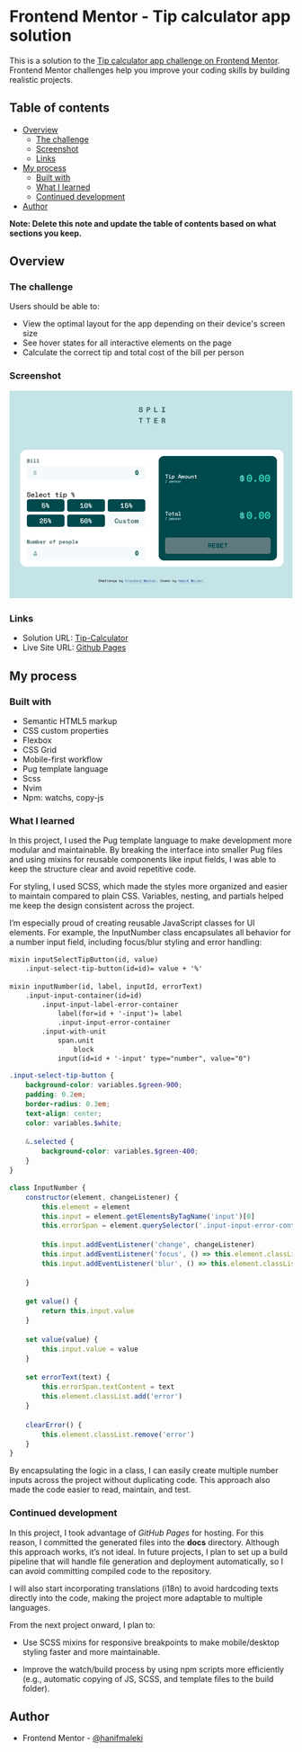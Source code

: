# Frontend Mentor - Tip calculator app solution

This is a solution to the [Tip calculator app challenge on Frontend Mentor](https://www.frontendmentor.io/challenges/tip-calculator-app-ugJNGbJUX). Frontend Mentor challenges help you improve your coding skills by building realistic projects.

## Table of contents

- [Overview](#overview)
  - [The challenge](#the-challenge)
  - [Screenshot](#screenshot)
  - [Links](#links)
- [My process](#my-process)
  - [Built with](#built-with)
  - [What I learned](#what-i-learned)
  - [Continued development](#continued-development)
- [Author](#author)

**Note: Delete this note and update the table of contents based on what sections you keep.**

## Overview

### The challenge

Users should be able to:

- View the optimal layout for the app depending on their device's screen size
- See hover states for all interactive elements on the page
- Calculate the correct tip and total cost of the bill per person

### Screenshot

![](./screenshot.png)

### Links

- Solution URL: [Tip-Calculator](https://github.com/hanifmaleki/Tip-Calculator)
- Live Site URL: [Github Pages](https://hanifmaleki.github.io/Tip-Calculator/)

## My process

### Built with

- Semantic HTML5 markup
- CSS custom properties
- Flexbox
- CSS Grid
- Mobile-first workflow
- Pug template language
- Scss 
- Nvim
- Npm: watchs, copy-js

### What I learned
In this project, I used the Pug template language to make development more modular and maintainable. By breaking the interface into smaller Pug files and using mixins for reusable components like input fields, I was able to keep the structure clear and avoid repetitive code.

For styling, I used SCSS, which made the styles more organized and easier to maintain compared to plain CSS. Variables, nesting, and partials helped me keep the design consistent across the project.

I’m especially proud of creating reusable JavaScript classes for UI elements. For example, the InputNumber class encapsulates all behavior for a number input field, including focus/blur styling and error handling:

```pug
mixin inputSelectTipButton(id, value)
    .input-select-tip-button(id=id)= value + '%'

mixin inputNumber(id, label, inputId, errorText) 
    .input-input-container(id=id)
        .input-input-label-error-container
            label(for=id + '-input')= label
            .input-input-error-container
        .input-with-unit
            span.unit
                block
            input(id=id + '-input' type="number", value="0")
```
```scss
.input-select-tip-button {
    background-color: variables.$green-900;
    padding: 0.2em;
    border-radius: 0.3em;
    text-align: center;
    color: variables.$white;

    &.selected {
        background-color: variables.$green-400;
    }
}
```
```js
class InputNumber {
    constructor(element, changeListener) {
        this.element = element
        this.input = element.getElementsByTagName('input')[0]
        this.errorSpan = element.querySelector('.input-input-error-container')

        this.input.addEventListener('change', changeListener)
        this.input.addEventListener('focus', () => this.element.classList.add('focused'))
        this.input.addEventListener('blur', () => this.element.classList.remove('focused'))

    }

    get value() {
        return this.input.value
    }

    set value(value) {
        this.input.value = value
    }

    set errorText(text) {
        this.errorSpan.textContent = text
        this.element.classList.add('error')
    }

    clearError() {
        this.element.classList.remove('error')
    }
}
```

By encapsulating the logic in a class, I can easily create multiple number inputs across the project without duplicating code. This approach also made the code easier to read, maintain, and test.

### Continued development

In this project, I took advantage of *GitHub Pages* for hosting. For this reason, I committed the generated files into the **docs** directory. Although this approach works, it’s not ideal. In future projects, I plan to set up a build pipeline that will handle file generation and deployment automatically, so I can avoid committing compiled code to the repository.

I will also start incorporating translations (i18n) to avoid hardcoding texts directly into the code, making the project more adaptable to multiple languages.

From the next project onward, I plan to:

- Use SCSS mixins for responsive breakpoints to make mobile/desktop styling faster and more maintainable.

- Improve the watch/build process by using npm scripts more efficiently (e.g., automatic copying of JS, SCSS, and template files to the build folder).

## Author

- Frontend Mentor - [@hanifmaleki](https://www.frontendmentor.io/profile/hanifmaleki)

